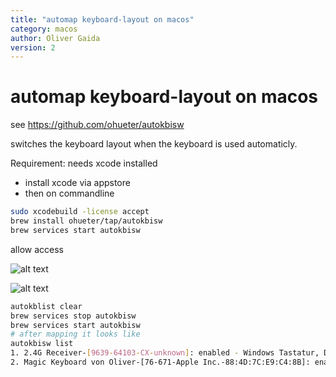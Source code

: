 ```yaml
---
title: "automap keyboard-layout on macos"
category: macos
author: Oliver Gaida
version: 2
---
```


# automap keyboard-layout on macos

see https://github.com/ohueter/autokbisw

switches the keyboard layout when the keyboard is used automaticly.

Requirement: needs xcode installed

- install xcode via appstore
- then on commandline

```bash
sudo xcodebuild -license accept
brew install ohueter/tap/autokbisw
brew services start autokbisw
```

allow access

![alt text](image.png)

![alt text](image-1.png)

```bash
autokblist clear
brew services stop autokbisw
brew services start autokbisw
# after mapping it looks like
autokbisw list
1. 2.4G Receiver-[9639-64103-CX-unknown]: enabled - Windows Tastatur, Deutsch (org.unknown.keylayout.WindowsTastaturDeutsch)
2. Magic Keyboard von Oliver-[76-671-Apple Inc.-88:4D:7C:E9:C4:8B]: enabled - ABC – QWERTZ (com.apple.keylayout.ABC-QWERTZ)
```
